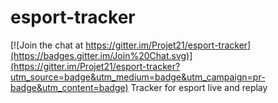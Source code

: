 # esport-tracker

[![Join the chat at https://gitter.im/Projet21/esport-tracker](https://badges.gitter.im/Join%20Chat.svg)](https://gitter.im/Projet21/esport-tracker?utm_source=badge&utm_medium=badge&utm_campaign=pr-badge&utm_content=badge)
Tracker for esport live and replay
